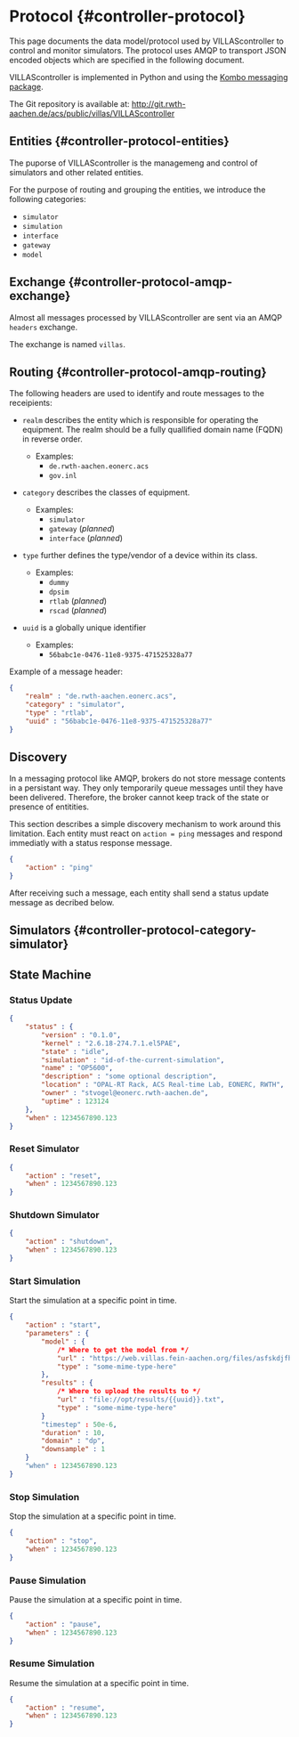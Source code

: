 # Protocol {#controller-protocol}

This page documents the data model/protocol used by VILLAScontroller to control and monitor simulators.
The protocol uses AMQP to transport JSON encoded objects which are specified in the following document.

VILLAScontroller is implemented in Python and using the [Kombo messaging package](https://kombu.readthedocs.io).

The Git repository is available at: http://git.rwth-aachen.de/acs/public/villas/VILLAScontroller

## Entities {#controller-protocol-entities}

The puporse of VILLAScontroller is the managemeng and control of simulators and other related entities.

For the purpose of routing and grouping the entities, we introduce the following categories:

- `simulator`
- `simulation`
- `interface`
- `gateway`
- `model`

## Exchange {#controller-protocol-amqp-exchange}

Almost all messages processed by VILLAScontroller are sent via an AMQP `headers` exchange.

The exchange is named `villas`.

## Routing {#controller-protocol-amqp-routing}

The following headers are used to identify and route messages to the receipients:

- `realm` describes the entity which is responsible for operating the equipment.
  The realm should be a fully quallified domain name (FQDN) in reverse order.
  - Examples:
    - `de.rwth-aachen.eonerc.acs`
    - `gov.inl`

- `category` describes the classes of equipment.
  - Examples:
    - `simulator`
    - `gateway` (_planned_)
    - `interface` (_planned_)

- `type` further defines the type/vendor of a device within its class.
  - Examples:
    - `dummy`
    - `dpsim`
    - `rtlab` (_planned_)
    - `rscad` (_planned_)

- `uuid` is a globally unique identifier
  - Examples:
    - `56babc1e-0476-11e8-9375-471525328a77`

Example of a message header:

```json
{
	"realm" : "de.rwth-aachen.eonerc.acs",
	"category" : "simulator",
	"type" : "rtlab",
	"uuid" : "56babc1e-0476-11e8-9375-471525328a77"
}
```

## Discovery

In a messaging protocol like AMQP, brokers do not store message contents in a persistant way.
They only temporarily queue messages until they have been delivered.
Therefore, the broker cannot keep track of the state or presence of entitities.

This section describes a simple discovery mechanism to work around this limitation.
Each entity must react on `action = ping` messages and respond immediatly with a status response message.

```json
{
	"action" : "ping"
}
```

After receiving such a message, each entity shall send a status update message as decribed below.

## Simulators {#controller-protocol-category-simulator}

## State Machine

### Status Update

```json
{
	"status" : {
		"version" : "0.1.0",
		"kernel" : "2.6.18-274.7.1.el5PAE",
		"state" : "idle",
		"simulation" : "id-of-the-current-simulation",
		"name" : "OP5600",
		"description" : "some optional description",
		"location" : "OPAL-RT Rack, ACS Real-time Lab, EONERC, RWTH",
		"owner" : "stvogel@eonerc.rwth-aachen.de",
		"uptime" : 123124
	},
	"when" : 1234567890.123
}
```

### Reset Simulator

```json
{
	"action" : "reset",
	"when" : 1234567890.123
}
```

### Shutdown Simulator

```json
{
	"action" : "shutdown",
	"when" : 1234567890.123
}
```

### Start Simulation

Start the simulation at a specific point in time.

```json
{
	"action" : "start",
	"parameters" : {
	    "model" : {
	        /* Where to get the model from */
	        "url" : "https://web.villas.fein-aachen.org/files/asfskdjfhslkdfsd.zip",
	        "type" : "some-mime-type-here"
	    },
	    "results" : {
	        /* Where to upload the results to */
	        "url" : "file://opt/results/{{uuid}}.txt",
	        "type" : "some-mime-type-here"
	    }
	    "timestep" : 50e-6,
	    "duration" : 10,
	    "domain" : "dp",
	    "downsample" : 1
	}
	"when" : 1234567890.123
}
```

### Stop Simulation

Stop the simulation at a specific point in time.

```json
{
	"action" : "stop",
	"when" : 1234567890.123
}
```

### Pause Simulation

Pause the simulation at a specific point in time.

```json
{
	"action" : "pause",
	"when" : 1234567890.123
}
```

### Resume Simulation

Resume the simulation at a specific point in time.

```json
{
	"action" : "resume",
	"when" : 1234567890.123
}
```